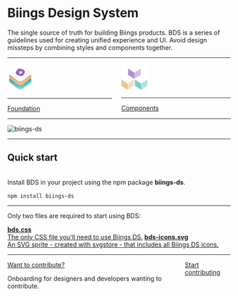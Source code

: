 <h1 class="title is-1 is-family-secondary">Biings Design System</h1>
<p class="subtitle is-4">
    <span class="has-text-weight-medium">
        The single source of truth for building Biings products</span>. BDS is a series of guidelines used for creating unified experience and UI. Avoid design missteps by combining styles and components together.
</p>
<hr class="is-small">
<div class="columns is-multiline">
    <div class="column is-half">
        <a href="#/color" class="box is-raised is-floating has-background-white-ter hover-to-popping">
            <div class="box">
                    <img src="media/bds.png" width="58" class="no-zoom"/>
                    <hr class="is-smaller">
                    <div class="title is-4 has-text-dark">Foundation</div>
            </div>
        </a>
    </div>
    <div class="column is-half">
        <a href="#/avatar" class="box is-raised is-floating has-background-dark hover-to-popping">
            <div class="box">
                <img src="media/components.png" width="60" class="no-zoom"/>
                <hr class="is-smaller">
                <div class="title is-4 has-text-white">Components</div>
            </div>
        </a>
    </div>
</div>
<hr class="is-small">
<img src="https://img.shields.io/npm/v/biings-ds.svg?color=%23815BC3&label=npm&style=flat-square" alt="biings-ds">

<hr class="is-visible is-large">

<h2 class="title is-3">Quick start</h2><br>

<div class="subtitle">Install BDS in your project using the npm package <strong>biings-ds</strong>.</div>

    npm install biings-ds
<hr class="is-small">

<div class="subtitle">Only two files are required to start using BDS:</div>

<a href="https://raw.githubusercontent.com/ForsysInteractive/biings-ds/master/build/bds.css" class="box is-raised is-floating hover-to-popping has-text-grey-darker" download><span class="is-monospace">**bds.css**</span><br>The only CSS file you'll need to use Biings DS.</a>
<a href="https://raw.githubusercontent.com/ForsysInteractive/biings-ds/master/build/bds-icons.min.svg" class="box is-raised is-floating hover-to-popping has-text-grey-darker" download><span class="is-monospace">**bds-icons.svg**</span><br>An SVG sprite - created with svgstore - that includes all Biings DS icons.</a>

<hr class="is-visible is-large">

<div class="box is-large is-well">
    <div class="columns is-marginless is-vcentered">
        <div class="column is-7">
            <div class="title is-3"><u>Want to contribute?</u></div>
            <p class="subtitle is-5 has-text-grey-darker">Onboarding for designers and developers wanting to contribute.</p>
        </div>
        <div class="column is-5 has-text-right">
            <a href="#/contribute" class="button is-rounded is-dark has-text-weight-bold is-beefy">Start contributing</a>
        </div>
    </div>
</div>
